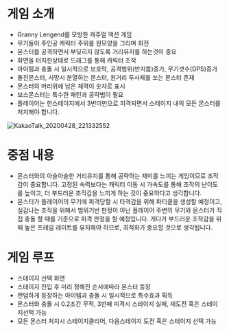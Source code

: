 # 게임 소개
- Granny Lengend를 모방한 캐주얼 액션 게임
- 무기들이 주인공 캐릭터 주위를 원모양을 그리며 회전
- 몬스터를 공격하면서 부딪히지 않도록 거리유지를 하는것이 중요
- 화면을 터치한상태로 드래그를 통해 캐릭터 조작
- 아이템과 충돌 시 일시적으로 보호막, 공격범위(반지름)증가, 무기갯수(DPS)증가
- 돌진몬스터, 사망시 분열하는 몬스터, 원거리 투사체를 쏘는 몬스터 존재
- 몬스터의 머리위에 남은 체력이 숫자로 표시
- 보스몬스터는 특수한 패턴과 공략법이 필요
- 플레이어는 한스테이지에서 3번미만으로 피격되면서 스테이지 내의 모든 몬스터를 처치해야 합니다.

![KakaoTalk_20200428_221332552](https://user-images.githubusercontent.com/42829874/80494753-fddbc580-89a1-11ea-9eff-e1521c1cc36d.jpg)


# 중점 내용
- 몬스터와의 아슬아슬한 거리유지를 통해 공략하는 재미를 느끼는 게임이므로 조작감이 중요합니다. 고정된 속력보다는 캐릭터 이동 시 가속도를 통해 조작의 난이도를 높이고, 더 부드러운 조작감을 느끼게 하는 것이 중요하다고 생각합니다.
- 몬스터가 플레이어의 무기에 피격당할 시 타격감을 위해 파티클을 생성할 예정이고, 실감나는 조작을 위해서 범위기반 판정이 아닌 플레이어 주변의 무기와 몬스터가 직접 충돌 할 때를 기준으로 피격 판정을 할 예정입니다. 게다가 부드러운 조작감을 위해 높은 프레임 레이트를 유지해야 하므로, 최적화가 중요할 것으로 생각됩니다.

# 게임 루프
- 스테이지 선택 화면
- 스테이지 진입 후 미리 정해진 순서에따라 몬스터 등장
- 랜덤하게 등장하는 아이템과 충돌 시 일시적으로 특수효과 획득
- 몬스터와 충돌 시 0.2초간 무적, 3번째 피격시 스테이지 실패, 재도전 혹은 스테이지선택 가능
- 모든 몬스터 처치시 스테이지클리어, 다음스테이지 도전 혹은 스테이지 선택 가능
